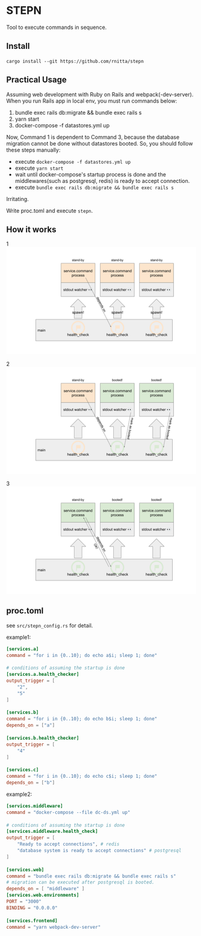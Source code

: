 # STEPN

Tool to execute commands in sequence. 

## Install
`cargo install --git https://github.com/rnitta/stepn`

## Practical Usage
Assuming web development with Ruby on Rails and webpack(-dev-server).
When you run Rails app in local env, you must run commands below:

1. bundle exec rails db:migrate && bundle exec rails s
2. yarn start
3. docker-compose -f datastores.yml up

Now, Command 1 is dependent to Command 3, because the database migration cannot be done without datastores booted.
So, you should follow these steps manually:

- execute `docker-compose -f datastores.yml up`
- execute `yarn start`
- wait until docker-compose's startup process is done and the middlewares(such as postgresql, redis) is ready to accept connection.
- execute `bundle exec rails db:migrate && bundle exec rails s`

Irritating.

Write proc.toml and execute `stepn`.


## How it works
1
![1](./imgs/arc1.svg)

2
![2](./imgs/arc2.svg)

3
![3](./imgs/arc3.svg)

## proc.toml

see `src/stepn_config.rs` for detail.

example1:

```proc.toml
[services.a]
command = "for i in {0..10}; do echo a$i; sleep 1; done"

# conditions of assuming the startup is done
[services.a.health_checker]
output_trigger = [
    "2",
    "5"
]

[services.b]
command = "for i in {0..10}; do echo b$i; sleep 1; done"
depends_on = ["a"]

[services.b.health_checker]
output_trigger = [
    "4"
]

[services.c]
command = "for i in {0..10}; do echo c$i; sleep 1; done"
depends_on = ["b"]
```

example2:

```proc.toml
[services.middleware]
command = "docker-compose --file dc-ds.yml up"

# conditions of assuming the startup is done
[services.middleware.health_check]
output_trigger = [
    "Ready to accept connections", # redis
    "database system is ready to accept connections" # postgresql
]

[services.web]
command = "bundle exec rails db:migrate && bundle exec rails s"
# migration can be executed after postgresql is booted.
depends_on = [ "middleware" ]
[services.web.environments]
PORT = "3000"
BINDING = "0.0.0.0"

[services.frontend]
command = "yarn webpack-dev-server"
```
